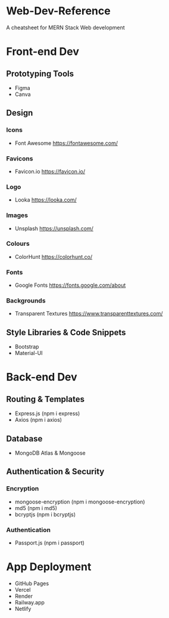 # Web-Dev-Reference
A cheatsheet for MERN Stack Web development

# Front-end Dev

## Prototyping Tools
* Figma
* Canva

## Design
### Icons
* Font Awesome https://fontawesome.com/

### Favicons
* Favicon.io https://favicon.io/

### Logo
* Looka https://looka.com/

### Images
* Unsplash https://unsplash.com/

### Colours
* ColorHunt https://colorhunt.co/

### Fonts
* Google Fonts https://fonts.google.com/about

### Backgrounds
* Transparent Textures https://www.transparenttextures.com/

## Style Libraries & Code Snippets
* Bootstrap
* Material-UI

# Back-end Dev

## Routing & Templates
* Express.js (npm i express)
* Axios (npm i axios)

## Database
* MongoDB Atlas & Mongoose

## Authentication & Security
### Encryption
* mongoose-encryption (npm i mongoose-encryption)
* md5 (npm i md5)
* bcryptjs (npm i bcryptjs)

### Authentication
* Passport.js (npm i passport)

# App Deployment
* GitHub Pages
* Vercel
* Render
* Railway.app
* Netlify

